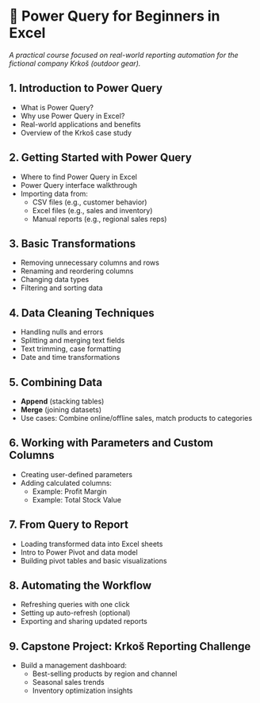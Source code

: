 # 📘 Power Query for Beginners in Excel

_A practical course focused on real-world reporting automation for the fictional company Krkoš (outdoor gear)._

## 1. Introduction to Power Query
- What is Power Query?
- Why use Power Query in Excel?
- Real-world applications and benefits
- Overview of the Krkoš case study

## 2. Getting Started with Power Query
- Where to find Power Query in Excel
- Power Query interface walkthrough
- Importing data from:
  - CSV files (e.g., customer behavior)
  - Excel files (e.g., sales and inventory)
  - Manual reports (e.g., regional sales reps)

## 3. Basic Transformations
- Removing unnecessary columns and rows
- Renaming and reordering columns
- Changing data types
- Filtering and sorting data

## 4. Data Cleaning Techniques
- Handling nulls and errors
- Splitting and merging text fields
- Text trimming, case formatting
- Date and time transformations

## 5. Combining Data
- **Append** (stacking tables)
- **Merge** (joining datasets)
- Use cases: Combine online/offline sales, match products to categories

## 6. Working with Parameters and Custom Columns
- Creating user-defined parameters
- Adding calculated columns:
  - Example: Profit Margin
  - Example: Total Stock Value

## 7. From Query to Report
- Loading transformed data into Excel sheets
- Intro to Power Pivot and data model
- Building pivot tables and basic visualizations

## 8. Automating the Workflow
- Refreshing queries with one click
- Setting up auto-refresh (optional)
- Exporting and sharing updated reports

## 9. Capstone Project: Krkoš Reporting Challenge
- Build a management dashboard:
  - Best-selling products by region and channel
  - Seasonal sales trends
  - Inventory optimization insights
